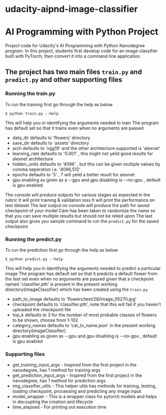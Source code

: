 # udacity-aipnd-image-classifier

# AI Programming with Python Project

Project code for Udacity's AI Programming with Python Nanodegree program.
In this project, students first develop code for an image classifier built with PyTorch, 
then convert it into a command line application.

## The project has two main files `train.py` and `predict.py` and other supporting files

### Running the train.py 

To run the training first go through the help as below
```
$ python train.py --help
```
This will help you in identifying the arguments needed to train
The program has default set so that it trains even when no arguments are passed
- data_dir defaults to 'flowers' directory
- save_dir defaults to 'assets' directory
- arch defaults to 'vgg19' and the other architecture supported is 'alexnet'
- learning_rate defaults to '0.001' , this might not yeild good results for alexnet architecture
- hidden_units defaults to '4096' , but this can be given multiple values by comma seperation i.e. '4096,512'
- epochs defaults to '5' , 7 will yeild a better result for alexnet
- gpu enabling as given as a --gpu and gpu disabling is --no-gpu , default is gpu enabled

The console will produce outputs for various stages as expected in the rubric
It will print training & validation loss 
It will print the performance on test dataset
The last output on console will produce the path for saved checkpoint of your model
Care has been taken to randomize the name so that you can save multiple results but should not be relied upon
The last output also gives you sample command to run the `predict.py` for the saved checkpoint

### Running the predict.py 

To run the prediction first go through the help as below
```
$ python predict.py --help
```
This will help you in identifying the arguments needed to predict a particular image
The program has default set so that it predicts a default flower from the test set even when no arguments are passed
given that a checkpoint named 'classifier.pth' is present in the present working directory(ImageClassifier) 
which has been created using the `train.py` 
- path_to_image defaults to 'flowers/test/28/image_05270.jpg'
- checkpoint defaults to 'classifier.pth', note that this will fail if you haven't uploaded the checkpoint file
- top_k defaults to 3 for the number of most probable classes of flowers to be shown, choose from 1-102
- category_names defaults to 'cat_to_name.json' in the present working directory(ImageClassifier) 
- gpu enabling as given as --gpu and gpu disabling is --no-gpu , default is gpu enabled

### Supporting files 
- get_training_input_args - Inspired from the first project in the nanodegree, has 1 method for training args 
- get_prediction_input_args - Inspired from the first project in the nanodegree, has 1 method for prediction args
- img_classifier_utils - This helper utils has methods for training, testing, loading checkpoint, processing and predicting any image input
- model_wrapper - This is a wrapper class for pytorch models and helps in decoupling the creation and lifecycle 
- time_elapsed - For printing out execution time 

